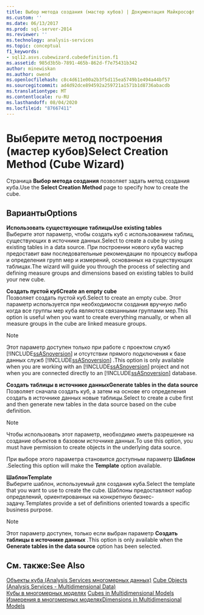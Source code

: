 ```yaml
---
title: Выбор метода создания (мастер кубов) | Документация Майкрософт
ms.custom: ''
ms.date: 06/13/2017
ms.prod: sql-server-2014
ms.reviewer: ''
ms.technology: analysis-services
ms.topic: conceptual
f1_keywords:
- sql12.asvs.cubewizard.cubedefinition.f1
ms.assetid: 985d3b5b-7891-465b-862d-f7e75431b342
author: minewiskan
ms.author: owend
ms.openlocfilehash: c8c4d611e00a2b3f5d115ea5749b1e494a44bf57
ms.sourcegitcommit: ad4d92dce894592a259721a1571b1d8736abacdb
ms.translationtype: MT
ms.contentlocale: ru-RU
ms.lasthandoff: 08/04/2020
ms.locfileid: "87667411"
---
```

# <a name="select-creation-method-cube-wizard"></a><span data-ttu-id="41d2b-102">Выберите метод построения (мастер кубов)</span><span class="sxs-lookup"><span data-stu-id="41d2b-102">Select Creation Method (Cube Wizard)</span></span>
  <span data-ttu-id="41d2b-103">Страница **Выбор метода создания** позволяет задать метод создания куба.</span><span class="sxs-lookup"><span data-stu-id="41d2b-103">Use the **Select Creation Method** page to specify how to create the cube.</span></span>  
  
## <a name="options"></a><span data-ttu-id="41d2b-104">Варианты</span><span class="sxs-lookup"><span data-stu-id="41d2b-104">Options</span></span>  
 <span data-ttu-id="41d2b-105">**Использовать существующие таблицы**</span><span class="sxs-lookup"><span data-stu-id="41d2b-105">**Use existing tables**</span></span>  
 <span data-ttu-id="41d2b-106">Выберите этот параметр, чтобы создать куб с использованием таблиц, существующих в источнике данных.</span><span class="sxs-lookup"><span data-stu-id="41d2b-106">Select to create a cube by using existing tables in a data source.</span></span> <span data-ttu-id="41d2b-107">При построении нового куба мастер предоставит вам последовательные рекомендации по процессу выбора и определения групп мер и измерений, основанных на существующих таблицах.</span><span class="sxs-lookup"><span data-stu-id="41d2b-107">The wizard will guide you through the process of selecting and defining measure groups and dimensions based on existing tables to build your new cube.</span></span>  
  
 <span data-ttu-id="41d2b-108">**Создать пустой куб**</span><span class="sxs-lookup"><span data-stu-id="41d2b-108">**Create an empty cube**</span></span>  
 <span data-ttu-id="41d2b-109">Позволяет создать пустой куб.</span><span class="sxs-lookup"><span data-stu-id="41d2b-109">Select to create an empty cube.</span></span> <span data-ttu-id="41d2b-110">Этот параметр используется при необходимости создания вручную либо когда все группы мер куба являются связанными группами мер.</span><span class="sxs-lookup"><span data-stu-id="41d2b-110">This option is useful when you want to create everything manually, or when all measure groups in the cube are linked measure groups.</span></span>  
  
> [!NOTE]  
>  <span data-ttu-id="41d2b-111">Этот параметр доступен только при работе с проектом служб [!INCLUDE[ssASnoversion](../includes/ssasnoversion-md.md)] и отсутствии прямого подключения к базе данных служб [!INCLUDE[ssASnoversion](../includes/ssasnoversion-md.md)] .</span><span class="sxs-lookup"><span data-stu-id="41d2b-111">This option is only available when you are working with an [!INCLUDE[ssASnoversion](../includes/ssasnoversion-md.md)] project and not when you are connected directly to an [!INCLUDE[ssASnoversion](../includes/ssasnoversion-md.md)] database.</span></span>  
  
 <span data-ttu-id="41d2b-112">**Создать таблицы в источнике данных**</span><span class="sxs-lookup"><span data-stu-id="41d2b-112">**Generate tables in the data source**</span></span>  
 <span data-ttu-id="41d2b-113">Позволяет сначала создать куб, а затем на основе его определения создать в источнике данных новые таблицы.</span><span class="sxs-lookup"><span data-stu-id="41d2b-113">Select to create a cube first and then generate new tables in the data source based on the cube definition.</span></span>  
  
> [!NOTE]  
>  <span data-ttu-id="41d2b-114">Чтобы использовать этот параметр, необходимо иметь разрешение на создание объектов в базовом источнике данных.</span><span class="sxs-lookup"><span data-stu-id="41d2b-114">To use this option, you must have permission to create objects in the underlying data source.</span></span>  
  
 <span data-ttu-id="41d2b-115">При выборе этого параметра становится доступным параметр **Шаблон** .</span><span class="sxs-lookup"><span data-stu-id="41d2b-115">Selecting this option will make the **Template** option available.</span></span>  
  
 <span data-ttu-id="41d2b-116">**Шаблон**</span><span class="sxs-lookup"><span data-stu-id="41d2b-116">**Template**</span></span>  
 <span data-ttu-id="41d2b-117">Выберите шаблон, используемый для создания куба.</span><span class="sxs-lookup"><span data-stu-id="41d2b-117">Select the template that you want to use to create the cube.</span></span> <span data-ttu-id="41d2b-118">Шаблоны предоставляют набор определений, ориентированных на конкретную бизнес-задачу.</span><span class="sxs-lookup"><span data-stu-id="41d2b-118">Templates provide a set of definitions oriented towards a specific business purpose.</span></span>  
  
> [!NOTE]  
>  <span data-ttu-id="41d2b-119">Этот параметр доступен, только если выбран параметр **Создать таблицы в источнике данных** .</span><span class="sxs-lookup"><span data-stu-id="41d2b-119">This option is only available when the **Generate tables in the data source** option has been selected.</span></span>  
  
## <a name="see-also"></a><span data-ttu-id="41d2b-120">См. также:</span><span class="sxs-lookup"><span data-stu-id="41d2b-120">See Also</span></span>  
 <span data-ttu-id="41d2b-121">[Объекты куба &#40;Analysis Services многомерных данных&#41;](multidimensional-models-olap-logical-cube-objects/cube-objects-analysis-services-multidimensional-data.md) </span><span class="sxs-lookup"><span data-stu-id="41d2b-121">[Cube Objects &#40;Analysis Services - Multidimensional Data&#41;](multidimensional-models-olap-logical-cube-objects/cube-objects-analysis-services-multidimensional-data.md) </span></span>  
 <span data-ttu-id="41d2b-122">[Кубы в многомерных моделях](multidimensional-models/cubes-in-multidimensional-models.md) </span><span class="sxs-lookup"><span data-stu-id="41d2b-122">[Cubes in Multidimensional Models](multidimensional-models/cubes-in-multidimensional-models.md) </span></span>  
 [<span data-ttu-id="41d2b-123">Измерения в многомерных моделях</span><span class="sxs-lookup"><span data-stu-id="41d2b-123">Dimensions in Multidimensional Models</span></span>](multidimensional-models/dimensions-in-multidimensional-models.md)  
  
  
